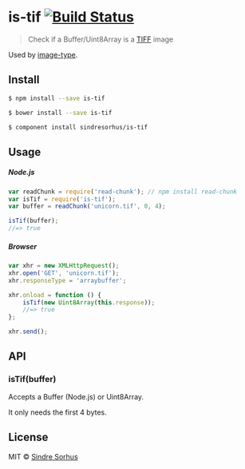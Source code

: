 # is-tif [![Build Status](https://travis-ci.org/sindresorhus/is-tif.svg?branch=master)](https://travis-ci.org/sindresorhus/is-tif)

> Check if a Buffer/Uint8Array is a [TIFF](http://en.wikipedia.org/wiki/Tagged_Image_File_Format) image

Used by [image-type](https://github.com/sindresorhus/image-type).


## Install

```sh
$ npm install --save is-tif
```

```sh
$ bower install --save is-tif
```

```sh
$ component install sindresorhus/is-tif
```


## Usage

##### Node.js

```js
var readChunk = require('read-chunk'); // npm install read-chunk
var isTif = require('is-tif');
var buffer = readChunk('unicorn.tif', 0, 4);

isTif(buffer);
//=> true
```

##### Browser

```js
var xhr = new XMLHttpRequest();
xhr.open('GET', 'unicorn.tif');
xhr.responseType = 'arraybuffer';

xhr.onload = function () {
	isTif(new Uint8Array(this.response));
	//=> true
};

xhr.send();
```


## API

### isTif(buffer)

Accepts a Buffer (Node.js) or Uint8Array.

It only needs the first 4 bytes.


## License

MIT © [Sindre Sorhus](http://sindresorhus.com)
